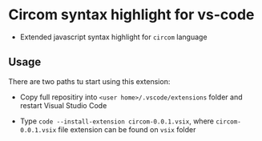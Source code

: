 # Circom syntax highlight for vs-code
- Extended javascript syntax highlight for `circom` language

## Usage
There are two paths tu start using this extension:

- Copy full repositiry into `<user home>/.vscode/extensions` folder and restart Visual Studio Code

- Type `code --install-extension circom-0.0.1.vsix`, where `circom-0.0.1.vsix` file extension can be found on `vsix` folder